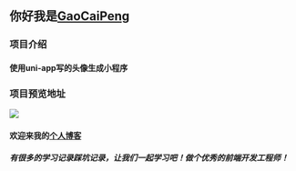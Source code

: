 ## 你好我是[GaoCaiPeng](https://www.gaocaipeng.com)
### 项目介绍
#### 使用uni-app写的头像生成小程序
### 项目预览地址
![](https://oss-peng.oss-cn-beijing.aliyuncs.com/guoqi/gaocaipeng.jpg)

#### 欢迎来我的[个人博客](https://blog.gaocaipeng.com)
##### 有很多的学习记录踩坑记录，让我们一起学习吧！做个优秀的前端开发工程师！